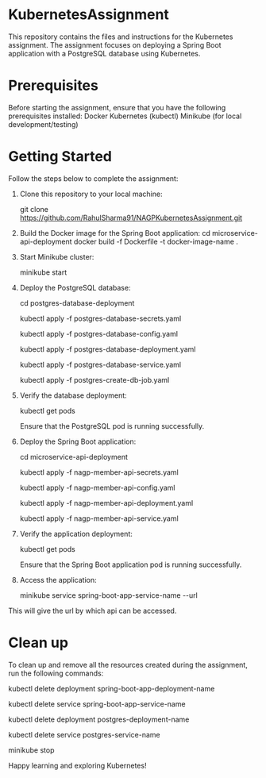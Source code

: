 # KubernetesAssignment
This repository contains the files and instructions for the Kubernetes assignment. The assignment focuses on deploying a Spring Boot application with a PostgreSQL database using Kubernetes.

# Prerequisites
Before starting the assignment, ensure that you have the following prerequisites installed:
Docker
Kubernetes (kubectl)
Minikube (for local development/testing)

# Getting Started
Follow the steps below to complete the assignment:

1. Clone this repository to your local machine:
   
   git clone https://github.com/RahulSharma91/NAGPKubernetesAssignment.git

2. Build the Docker image for the Spring Boot application:
   cd microservice-api-deployment
   docker build -f Dockerfile -t docker-image-name .

3. Start Minikube cluster:

   minikube start

4. Deploy the PostgreSQL database:
   
   cd postgres-database-deployment
   
   kubectl apply -f postgres-database-secrets.yaml
   
   kubectl apply -f postgres-database-config.yaml
   
   kubectl apply -f postgres-database-deployment.yaml
   
   kubectl apply -f postgres-database-service.yaml

   kubectl apply -f postgres-create-db-job.yaml

   
5. Verify the database deployment:
   
   kubectl get pods
   
   Ensure that the PostgreSQL pod is running successfully.
   
6. Deploy the Spring Boot application:
   
   cd microservice-api-deployment
   
   kubectl apply -f nagp-member-api-secrets.yaml
   
   kubectl apply -f nagp-member-api-config.yaml
   
   kubectl apply -f nagp-member-api-deployment.yaml
   
   kubectl apply -f nagp-member-api-service.yaml
   
7. Verify the application deployment:

   kubectl get pods
   
   Ensure that the Spring Boot application pod is running successfully.
   
8. Access the application:
   
   minikube service spring-boot-app-service-name --url
   
  This will give the url by which api can be accessed.

# Clean up

To clean up and remove all the resources created during the assignment, run the following commands:

kubectl delete deployment spring-boot-app-deployment-name

kubectl delete service spring-boot-app-service-name

kubectl delete deployment postgres-deployment-name

kubectl delete service postgres-service-name

minikube stop



Happy learning and exploring Kubernetes!





